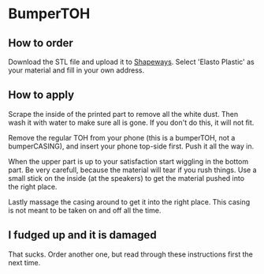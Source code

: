 # BumperTOH

## How to order

Download the STL file and upload it to [Shapeways](shapeways.com). Select 'Elasto Plastic' as your material and fill in your own address.

## How to apply

Scrape the inside of the printed part to remove all the white dust. Then wash it with water to make sure all is gone. If you don't do this, it will not fit.

Remove the regular TOH from your phone (this is a bumperTOH, not a bumperCASING), and insert your phone top-side first. Push it all the way in.

When the upper part is up to your satisfaction start wiggling in the bottom part. Be very carefull, because the material will tear if you rush things. Use a small stick on the inside (at the speakers) to get the material pushed into the right place.

Lastly massage the casing around to get it into the right place. This casing is not meant to be taken on and off all the time.

## I fudged up and it is damaged

That sucks. Order another one, but read through these instructions first the next time.